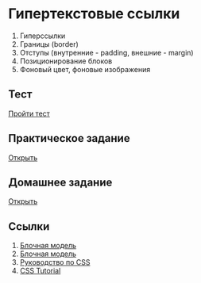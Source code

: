 # Гипертекстовые ссылки

1. Гиперссылки
2. Границы (border)
3. Отступы (внутренние - padding, внешние - margin)
4. Позиционирование блоков
5. Фоновый цвет, фоновые изображения

## Тест

[Пройти тест]()

## Практическое задание

[Открыть](practice/README.md)

## Домашнее задание

[Открыть](homework/README.md)

## Ссылки

1. [Блочная модель](https://webref.ru/course/box-model)
1. [Блочная модель](https://html5book.ru/css-blochnaya-model/)
2. [Руководство по CSS](https://developer.mozilla.org/ru/docs/Web/CSS/Reference)
3. [CSS Tutorial](https://www.w3schools.com/css/default.asp)
